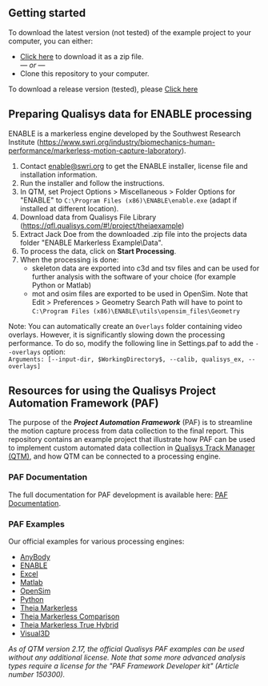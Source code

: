 ## Getting started

To download the latest version (not tested) of the example project to your computer, you can either:

* [Click here](https://github.com/qualisys/paf-enable-markerless-example/archive/refs/heads/main.zip) to download it as a zip file.
<br>_— or —_
* Clone this repository to your computer.

To download a release version (tested), please [Click here](https://github.com/qualisys/paf-enable-markerless-example/releases)

## Preparing Qualisys data for ENABLE processing

ENABLE is a markerless engine developed by the Southwest Research Institute (https://www.swri.org/industry/biomechanics-human-performance/markerless-motion-capture-laboratory).
1. Contact enable@swri.org to get the ENABLE installer, license file and installation information.
2. Run the installer and follow the instructions.
3. In QTM, set Project Options > Miscellaneous > Folder Options for "ENABLE" to ```C:\Program Files (x86)\ENABLE\enable.exe``` (adapt if installed at different location).
4. Download data from Qualisys File Library (https://qfl.qualisys.com/#!/project/theiaexample)
5. Extract Jack Doe from the downloaded .zip file into the projects data folder "ENABLE Markerless Example\Data".
6. To process the data, click on **Start Processing**.
7. When the processing is done:
   - skeleton data are exported into c3d and tsv files and can be used for further analysis with the software of your choice (for example Python or Matlab)
   - mot and osim files are exported to be used in OpenSim. Note that Edit > Preferences > Geometry Search Path will have to point to ```C:\Program Files (x86)\ENABLE\utils\opensim_files\Geometry```

Note: You can automatically create an `Overlays` folder containing video overlays. However, it is significantly slowing down the processing performance. To do so, modify the following line in Settings.paf to add the `--overlays` option:  
`Arguments: [--input-dir, $WorkingDirectory$, --calib, qualisys_ex, --overlays]`

## Resources for using the Qualisys Project Automation Framework (PAF)

The purpose of the ***Project Automation Framework*** (PAF) is to streamline the motion capture process from data collection to the final report. This repository contains an example project that illustrate how PAF can be used to implement custom automated data collection in [Qualisys Track Manager (QTM)](http://www.qualisys.com/software/qualisys-track-manager/), and how QTM can be connected to a processing engine. 

### PAF Documentation

The full documentation for PAF development is available here: [PAF Documentation](https://github.com/qualisys/paf-documentation).


### PAF Examples

Our official examples for various processing engines:
- [AnyBody](https://github.com/qualisys/paf-anybody-example)
- [ENABLE](https://github.com/qualisys/paf-enable-markerless-example)
- [Excel](https://github.com/qualisys/paf-excel-example)
- [Matlab](https://github.com/qualisys/paf-matlab-example)
- [OpenSim](https://github.com/qualisys/paf-opensim-example)
- [Python](https://github.com/qualisys/paf-python-example)
- [Theia Markerless](https://github.com/qualisys/paf-theia-markerless-example)
- [Theia Markerless Comparison](https://github.com/qualisys/paf-theia-markerless-comparison-example)
- [Theia Markerless True Hybrid](https://github.com/qualisys/paf-theia-markerless-true-hybrid-example)
- [Visual3D](https://github.com/qualisys/paf-visual3d-example)

_As of QTM version 2.17, the official Qualisys PAF examples can be used without any additional license. Note that some more advanced analysis types require a license for the "PAF Framework Developer kit" (Article number 150300)._
